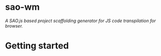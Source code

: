 # sao-wm

*A SAO.js based project scaffolding generator for JS code transpilation for browser.*

# Getting started

